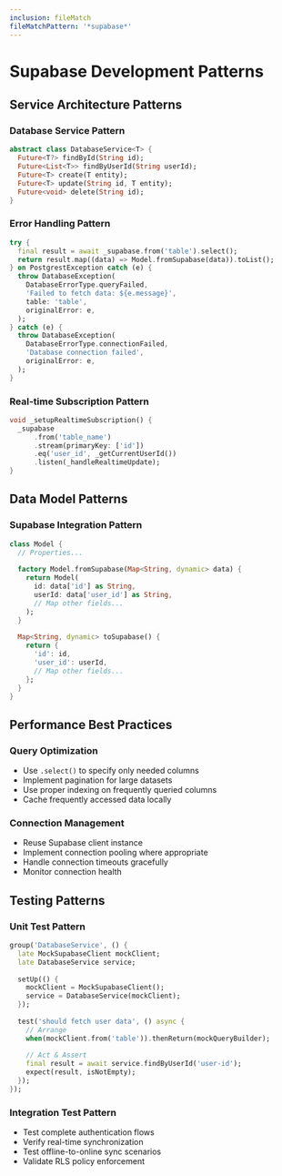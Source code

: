 ```yaml
---
inclusion: fileMatch
fileMatchPattern: '*supabase*'
---
```


# Supabase Development Patterns

## Service Architecture Patterns

### Database Service Pattern
```dart
abstract class DatabaseService<T> {
  Future<T?> findById(String id);
  Future<List<T>> findByUserId(String userId);
  Future<T> create(T entity);
  Future<T> update(String id, T entity);
  Future<void> delete(String id);
}
```

### Error Handling Pattern
```dart
try {
  final result = await _supabase.from('table').select();
  return result.map((data) => Model.fromSupabase(data)).toList();
} on PostgrestException catch (e) {
  throw DatabaseException(
    DatabaseErrorType.queryFailed,
    'Failed to fetch data: ${e.message}',
    table: 'table',
    originalError: e,
  );
} catch (e) {
  throw DatabaseException(
    DatabaseErrorType.connectionFailed,
    'Database connection failed',
    originalError: e,
  );
}
```

### Real-time Subscription Pattern
```dart
void _setupRealtimeSubscription() {
  _supabase
      .from('table_name')
      .stream(primaryKey: ['id'])
      .eq('user_id', _getCurrentUserId())
      .listen(_handleRealtimeUpdate);
}
```

## Data Model Patterns

### Supabase Integration Pattern
```dart
class Model {
  // Properties...
  
  factory Model.fromSupabase(Map<String, dynamic> data) {
    return Model(
      id: data['id'] as String,
      userId: data['user_id'] as String,
      // Map other fields...
    );
  }
  
  Map<String, dynamic> toSupabase() {
    return {
      'id': id,
      'user_id': userId,
      // Map other fields...
    };
  }
}
```

## Performance Best Practices

### Query Optimization
- Use `.select()` to specify only needed columns
- Implement pagination for large datasets
- Use proper indexing on frequently queried columns
- Cache frequently accessed data locally

### Connection Management
- Reuse Supabase client instance
- Implement connection pooling where appropriate
- Handle connection timeouts gracefully
- Monitor connection health

## Testing Patterns

### Unit Test Pattern
```dart
group('DatabaseService', () {
  late MockSupabaseClient mockClient;
  late DatabaseService service;
  
  setUp(() {
    mockClient = MockSupabaseClient();
    service = DatabaseService(mockClient);
  });
  
  test('should fetch user data', () async {
    // Arrange
    when(mockClient.from('table')).thenReturn(mockQueryBuilder);
    
    // Act & Assert
    final result = await service.findByUserId('user-id');
    expect(result, isNotEmpty);
  });
});
```

### Integration Test Pattern
- Test complete authentication flows
- Verify real-time synchronization
- Test offline-to-online sync scenarios
- Validate RLS policy enforcement